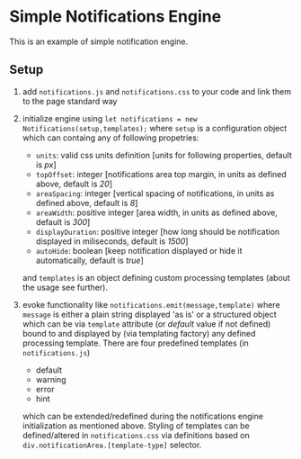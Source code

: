# Simple Notifications Engine

This is an example of simple notification engine.

## Setup

1. add `notifications.js` and `notifications.css` to your code and link them to the page standard way
2. initialize engine using `let notifications = new Notifications(setup,templates);` where `setup` is a configuration object which can containg any of following propetries:
    - `units`: valid css units definition [units for following properties, default is _px_]
    - `topOffset`: integer [notifications area top margin, in units as defined above, default is _20_]
    - `areaSpacing`: integer [vertical spacing of notifications, in units as defined above, default is _8_]
    - `areaWidth`: positive integer [area width, in units as defined above, default is _300_]
    - `displayDuration`: positive integer [how long should be notification displayed in miliseconds, default is _1500_]
    - `autoHide`: boolean [keep notification displayed or hide it automatically, default is _true_]

    and `templates` is an object defining custom processing templates (about the usage see further).

3. evoke functionality like `notifications.emit(message,template)` where `message` is either a plain string displayed 'as is' or a structured object which can be via `template` attribute (or _default_ value if not defined) bound to and displayed by (via templating factory) any defined processing template. There are four predefined templates (in `notifications.js`)
    - default
    - warning
    - error
    - hint

    which can be extended/redefined during the notifications engine initialization as mentioned above.
    Styling of templates can be defined/altered in `notifications.css` via definitions based on  `div.notificationArea.[template-type]` selector.

